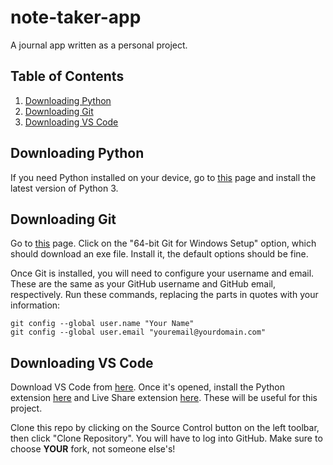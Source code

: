 # note-taker-app

A journal app written as a personal project.

## Table of Contents
1. [Downloading Python](#downloading-python)
1. [Downloading Git](#downloading-git)
2. [Downloading VS Code](#downloading-vs-code)

## Downloading Python

If you need Python installed on your device, go to [this](https://www.python.org/downloads/) page and install the latest version of Python 3.

## Downloading Git

Go to [this](https://git-scm.com/download/win) page. Click on the "64-bit Git for Windows Setup" option, which should download an exe file. Install it, the default options should be fine.

Once Git is installed, you will need to configure your username and email. These are the same as your GitHub username and GitHub email, respectively. Run these commands, replacing the parts in quotes with your information:

    git config --global user.name "Your Name"
    git config --global user.email "youremail@yourdomain.com"

## Downloading VS Code

Download VS Code from [here](https://code.visualstudio.com/). Once it's opened, install the Python extension [here](https://marketplace.visualstudio.com/items?itemName=ms-python.python) and Live Share extension [here](https://marketplace.visualstudio.com/items?itemName=MS-vsliveshare.vsliveshare). These will be useful for this project.

Clone this repo by clicking on the Source Control button on the left toolbar, then click "Clone Repository". You will have to log into GitHub. Make sure to choose **YOUR** fork, not someone else's!
